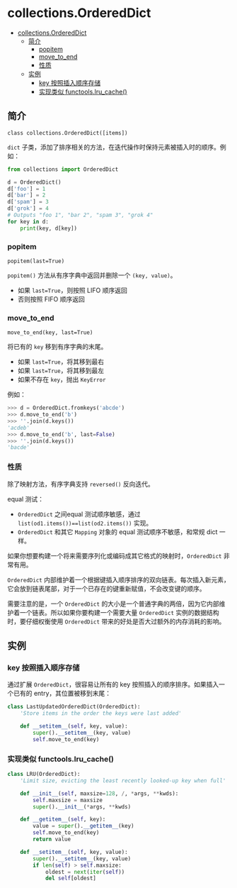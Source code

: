 # collections.OrderedDict

- [collections.OrderedDict](#collectionsordereddict)
  - [简介](#%e7%ae%80%e4%bb%8b)
    - [popitem](#popitem)
    - [move_to_end](#movetoend)
    - [性质](#%e6%80%a7%e8%b4%a8)
  - [实例](#%e5%ae%9e%e4%be%8b)
    - [key 按照插入顺序存储](#key-%e6%8c%89%e7%85%a7%e6%8f%92%e5%85%a5%e9%a1%ba%e5%ba%8f%e5%ad%98%e5%82%a8)
    - [实现类似 functools.lru_cache()](#%e5%ae%9e%e7%8e%b0%e7%b1%bb%e4%bc%bc-functoolslrucache)

## 简介

`class collections.OrderedDict([items])`

`dict` 子类，添加了排序相关的方法，在迭代操作时保持元素被插入时的顺序。例如：

```py
from collections import OrderedDict

d = OrderedDict()
d['foo'] = 1
d['bar'] = 2
d['spam'] = 3
d['grok'] = 4
# Outputs "foo 1", "bar 2", "spam 3", "grok 4"
for key in d:
    print(key, d[key])
```

### popitem

`popitem(last=True)`

`popitem()` 方法从有序字典中返回并删除一个 `(key, value)`。

- 如果 `last=True`，则按照 LIFO 顺序返回
- 否则按照 FIFO 顺序返回

### move_to_end

`move_to_end(key, last=True)`

将已有的 `key` 移到有序字典的末尾。

- 如果 `last=True`，将其移到最右
- 如果 `last=True`，将其移到最左
- 如果不存在 `key`，抛出 `KeyError`

例如：

```py
>>> d = OrderedDict.fromkeys('abcde')
>>> d.move_to_end('b')
>>> ''.join(d.keys())
'acdeb'
>>> d.move_to_end('b', last=False)
>>> ''.join(d.keys())
'bacde'
```

### 性质

除了映射方法，有序字典支持 `reversed()` 反向迭代。

equal 测试：

- `OrderedDict` 之间equal 测试顺序敏感，通过 `list(od1.items())==list(od2.items())` 实现。
- `OrderedDict` 和其它 `Mapping` 对象的 equal 测试顺序不敏感，和常规 dict 一样。

如果你想要构建一个将来需要序列化或编码成其它格式的映射时，`OrderedDict` 非常有用。

`OrderedDict` 内部维护着一个根据键插入顺序排序的双向链表。每次插入新元素，它会放到链表尾部，对于一个已存在的键重新赋值，不会改变键的顺序。

需要注意的是，一个 `OrderedDict` 的大小是一个普通字典的两倍，因为它内部维护着一个链表。所以如果你要构建一个需要大量 `OrderedDict` 实例的数据结构时，要仔细权衡使用 `OrderedDict` 带来的好处是否大过额外的内存消耗的影响。

## 实例

### key 按照插入顺序存储

通过扩展 `OrderedDict`，很容易让所有的 key 按照插入的顺序排序。如果插入一个已有的 entry，其位置被移到末尾：

```py
class LastUpdatedOrderedDict(OrderedDict):
    'Store items in the order the keys were last added'

    def __setitem__(self, key, value):
        super().__setitem__(key, value)
        self.move_to_end(key)
```

### 实现类似 functools.lru_cache()

```py
class LRU(OrderedDict):
    'Limit size, evicting the least recently looked-up key when full'

    def __init__(self, maxsize=128, /, *args, **kwds):
        self.maxsize = maxsize
        super().__init__(*args, **kwds)

    def __getitem__(self, key):
        value = super().__getitem__(key)
        self.move_to_end(key)
        return value

    def __setitem__(self, key, value):
        super().__setitem__(key, value)
        if len(self) > self.maxsize:
            oldest = next(iter(self))
            del self[oldest]
```
